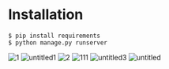 # Installation
```
$ pip install requirements
$ python manage.py runserver
```
![1](https://cloud.githubusercontent.com/assets/23549996/26795565/96a3d2d0-4a3f-11e7-87f6-d0a9fbca1068.png)
![untitled1](https://user-images.githubusercontent.com/23549996/26841575-59968b20-4b03-11e7-8988-868ba48a9453.png)
![2](https://cloud.githubusercontent.com/assets/23549996/26796181/ef00f28a-4a41-11e7-9271-c759189a8661.png)
![111](https://user-images.githubusercontent.com/23549996/26841579-5ad7ba18-4b03-11e7-8a86-0eba58d5a7ca.png)
![untitled3](https://user-images.githubusercontent.com/23549996/26841576-59a388fc-4b03-11e7-98a3-858ba431fd50.png)
![untitled](https://user-images.githubusercontent.com/23549996/26841574-59798d7c-4b03-11e7-8df9-2c81345569df.png)
